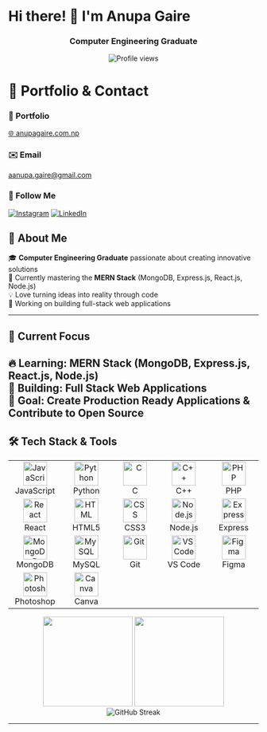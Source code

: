# Hi there! 👋 I'm Anupa Gaire

<div align="center">
  <h3>Computer Engineering Graduate</h3>
</div>
<div align="center">
  <img src="https://komarev.com/ghpvc/?username=anupagaire&label=Profile%20views&color=0e75b6&style=for-the-badge" alt="Profile views" />
</div>

# 🌟 Portfolio & Contact

### 🚀 Portfolio
[🌐 anupagaire.com.np](https://www.anupagaire.com.np)

### ✉️ Email
[aanupa.gaire@gmail.com](mailto:aanupa.gaire@gmail.com)

### 🤝 Follow Me
[![Instagram](https://img.shields.io/badge/Instagram-E4405F?style=flat-square&logo=instagram&logoColor=white)](https://instagram.com/anupagaire)
[![LinkedIn](https://img.shields.io/badge/LinkedIn-0077B5?style=flat-square&logo=linkedin&logoColor=white)](https://linkedin.com/in/anupagaire)



## 🚀 About Me

🎓 **Computer Engineering Graduate** passionate about creating innovative solutions  
🌱 Currently mastering the **MERN Stack** (MongoDB, Express.js, React.js, Node.js)  
💡 Love turning ideas into reality through code  
🔭 Working on building full-stack web applications  

---

## 🎯 Current Focus

🔥 **Learning:** MERN Stack (MongoDB, Express.js, React.js, Node.js)  
🚀 **Building:** Full Stack Web Applications  
🎯 **Goal:** Create Production Ready Applications & Contribute to Open Source  
---

## 🛠️ Tech Stack & Tools

<table>
<tr>
<td align="center" width="96">
<img src="https://skillicons.dev/icons?i=js" width="48" height="48" alt="JavaScript" />
<br>JavaScript
</td>
<td align="center" width="96">
<img src="https://skillicons.dev/icons?i=python" width="48" height="48" alt="Python" />
<br>Python
</td>
<td align="center" width="96">
<img src="https://skillicons.dev/icons?i=c" width="48" height="48" alt="C" />
<br>C
</td>
<td align="center" width="96">
<img src="https://skillicons.dev/icons?i=cpp" width="48" height="48" alt="C++" />
<br>C++
</td>
<td align="center" width="96">
<img src="https://skillicons.dev/icons?i=php" width="48" height="48" alt="PHP" />
<br>PHP
</td>
</tr>
<tr>
<td align="center" width="96">
<img src="https://skillicons.dev/icons?i=react" width="48" height="48" alt="React" />
<br>React
</td>
<td align="center" width="96">
<img src="https://skillicons.dev/icons?i=html" width="48" height="48" alt="HTML" />
<br>HTML5
</td>
<td align="center" width="96">
<img src="https://skillicons.dev/icons?i=css" width="48" height="48" alt="CSS" />
<br>CSS3
</td>
<td align="center" width="96">
<img src="https://skillicons.dev/icons?i=nodejs" width="48" height="48" alt="Node.js" />
<br>Node.js
</td>
<td align="center" width="96">
<img src="https://skillicons.dev/icons?i=express" width="48" height="48" alt="Express" />
<br>Express
</td>
</tr>
<tr>
<td align="center" width="96">
<img src="https://skillicons.dev/icons?i=mongodb" width="48" height="48" alt="MongoDB" />
<br>MongoDB
</td>
<td align="center" width="96">
<img src="https://skillicons.dev/icons?i=mysql" width="48" height="48" alt="MySQL" />
<br>MySQL
</td>
<td align="center" width="96">
<img src="https://skillicons.dev/icons?i=git" width="48" height="48" alt="Git" />
<br>Git
</td>
<td align="center" width="96">
<img src="https://skillicons.dev/icons?i=vscode" width="48" height="48" alt="VS Code" />
<br>VS Code
</td>
<td align="center" width="96">
<img src="https://skillicons.dev/icons?i=figma" width="48" height="48" alt="Figma" />
<br>Figma
</td>
</tr>
<tr>
<td align="center" width="96">
<img src="https://skillicons.dev/icons?i=photoshop" width="48" height="48" alt="Photoshop" />
<br>Photoshop
</td>
<td align="center" width="96">
<img src="https://cdn.jsdelivr.net/gh/devicons/devicon/icons/canva/canva-original.svg" width="48" height="48" alt="Canva" />
<br>Canva
</td>
<td align="center" width="96">
</td>
<td align="center" width="96">
</td>
<td align="center" width="96">
</td>
</tr>
</table>




<div align="center">
  <img height="180em" src="https://github-readme-stats.vercel.app/api?username=anupagaire&show_icons=true&theme=default&include_all_commits=true&count_private=true"/>
  <img height="180em" src="https://github-readme-stats.vercel.app/api/top-langs/?username=anupagaire&layout=compact&langs_count=8&theme=default"/>
</div>

<div align="center">
  <img src="https://github-readme-streak-stats.herokuapp.com/?user=anupagaire&theme=default" alt="GitHub Streak" />
</div>

---

